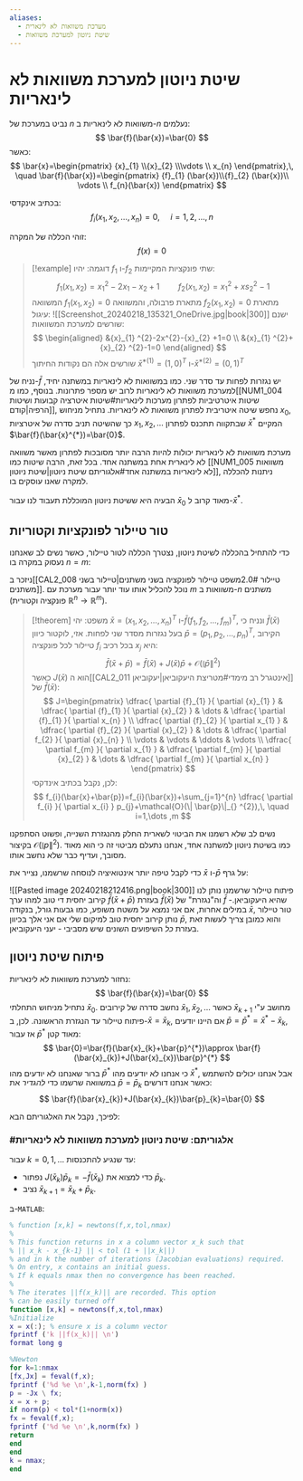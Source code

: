 ```yaml
---
aliases:
  - מערכת משוואות לא לינארית
  - שיטת ניוטון למערכת משוואות
---
```

# שיטת ניוטון למערכת משוואות לא לינאריות
נביט במערכת של $n$ משוואות לא לינאריות ב-$n$ נעלמים:
$$
\bar{f}(\bar{x})=\bar{0}
$$
כאשר:
$$
\bar{x}=\begin{pmatrix}
{x}_{1} \\{x}_{2} \\\vdots \\ x_{n}
\end{pmatrix},\, \quad \bar{f}(\bar{x})=\begin{pmatrix}
{f}_{1} (\bar{x})\\{f}_{2} (\bar{x})\\ \vdots \\ f_{n}(\bar{x})
\end{pmatrix}
$$

בכתיב אינקדסי:
$$
f_{i}({x}_{1} ,{x}_{2} ,\dots ,x_{n})=0,\, \quad i=1,2,\dots ,n
$$

זוהי הכללה של המקרה:
$$
f(x)=0
$$
>[!example] דוגמה: 
> יהיו ${f}_{1}$ ו-${f}_{2}$ שתי פונקציות המקיימות:
> $$
> {f}_{1} ({x}_{1} ,{x}_{2} )={x}_{1} ^{2}-2{x}_{1} -{x}_{2} +1 \quad \quad {f}_{2} ({x}_{1} ,{x}_{2} )={x}_{1} ^{2}+x{s}_{2} ^{2}-1
> $$
> המשוואה ${f}_{1}({x}_{1},{x}_{2})=0$ מתארת פרבולה, והמשוואה ${f}_{2}({x}_{1},{x}_{2})=0$ מתארת עיגול:
> ![[Screenshot_20240218_135321_OneDrive.jpg|book|300]]
> ישנם שורשים למערכת המשוואות:
> $$
> \begin{aligned}
> &{x}_{1} ^{2}-2x^{2}-{x}_{2} +1=0 \\
> &{x}_{1} ^{2}+{x}_{2} ^{2}-1=0
> \end{aligned}
> $$
> שורשים אלה הם נקודות החיתוך $\bar{x}^{*(1)}=(1,0)^{T}$ ו-$\bar{x}^{*(2)}=(0,1)^{T}$

נניח של-$\bar{f}$ יש נגזרות לפחות עד סדר שני. כמו במשוואות לא לינאריות במשתנה יחיד, למערכת משוואות לא לינאריות לרוב יש מספר פתרונות. בנוסף, כמו מ[[NUM1_004 שיטות איטרטיביות לפתרון מערכות לינאריות#שיטות איטרציה קבועות ושיטות הרפיה|קודם]], נחפש שיטה איטריבית לפתרון משוואות לא לינאריות.
נתחיל מניחוש ${x}_{0}$, כך שהשיטה תניב סדרה של איטרציות ${x}_{1},{x}_{2},\dots$ שבתקווה תתכנס לפתרון $\bar{x}^{*}$ המקיים $\bar{f}(\bar{x}^{*})=\bar{0}$.

מערכת משוואות לא לינאריות יכולות להיות הרבה יותר מסובכות לפתרון מאשר משוואה לא לינארית אחת במשתנה אחד. בכל זאת, הרבה שיטות כמו [[NUM1_005 משוואות לא לינאריות במשתנה אחד#אלגוריתם שיטת ניוטון|שיטת ניוטון]], ניתנות להכללה למקרה שאנו עוסקים בו.

הבעיה היא ששיטת ניוטון המוכללת תעבוד לנו עבור $\bar{x}_{0}$ מאוד קרוב ל-$\bar{x}^{*}$.

## טור טיילור לפונקציות וקטוריות

כדי להתחיל בהכללה לשיטת ניוטון, נצטרך הכללה לטור טיילור, כאשר נשים לב שאנחנו נעסוק במקרה בו $n=m$:

ניזכר ב[[CAL2_008 טיילור 2.0#משפט טיילור לפונקציה בשני משתנים|טיילור בשני משתנים]]. נוכל להכליל אותו עוד יותר עבור מערכת עם $m$ משוואות ב-$n$ משתנים (פונקציה וקטורית $\mathbb{R}^{n}\to \mathbb{R}^{m}$).
>[!theorem] משפט: 
 >יהי $\bar{x}=({x}_{1},{x}_{2},\dots,x_{n})^{T}$ ו-$\bar{f}({f}_{1},{f}_{2},\dots,f_{m})^{T}$, ונניח כי $\bar{f}(\bar{x})$ בעל נגזרות מסדר שני לפחות. אזי, לוקטור כיוון $\bar{p}=({p}_{1},{p}_{2},\dots,p_{n})^{T}$, הקירוב טיילור לכל פונקציה $f_{i}$ בכל רכיב $x_{j}$ היא:
>$$
> \bar{f}(\bar{x}+\bar{p})=\bar{f}(\bar{x})+J(\bar{x})\bar{p}+\mathcal{O}(\| \bar{p}\|_{} ^{2})
> $$
>כאשר $J(\bar{x})$ הוא ה[[CAL2_011 אינטגרל רב מימדי#מטריצת היעקוביאן|יעקוביאן]] של $\bar{f}(\bar{x})$:
>$$
> J=\begin{pmatrix}
> \dfrac{ \partial {f}_{1}  }{ \partial {x}_{1}  }  & \dfrac{ \partial {f}_{1}  }{ \partial {x}_{2}  }  & \dots  & \dfrac{ \partial {f}_{1}  }{ \partial x_{n} }  \\
> \dfrac{ \partial {f}_{2}  }{ \partial x_{1} }  & \dfrac{ \partial {f}_{2}  }{ \partial {x}_{2}  }  & \dots  & \dfrac{ \partial f_{2} }{ \partial {x}_{n}  } \\
> \vdots  & \vdots  & \ddots  & \vdots  \\
> \dfrac{ \partial f_{m} }{ \partial x_{1} }  & \dfrac{ \partial f_{m} }{ \partial {x}_{2}  }  & \dots  & \dfrac{ \partial f_{m} }{ \partial x_{n} }  
> \end{pmatrix}
> $$
> לכן, נקבל בכתיב אינדקסי:
> $$
> f_{i}(\bar{x}+\bar{p})=f_{i}(\bar{x})+\sum_{j=1}^{n} \dfrac{ \partial f_{i} }{ \partial x_{i} } p_{j}+\mathcal{O}(\| \bar{p}\|_{} ^{2}),\, \quad i=1,\dots ,m
> $$

נשים לב שלא רשמנו את הביטוי לשארית החלק מהנגזרת השנייה, ופשוט הסתפקנו בקיצור $\mathcal{O}(\| p\|_{}^{2})$. כמו בשיטת ניוטון למשתנה אחד, אנחנו נתעלם מביטוי זה כי הוא מאוד מסובך, ועדיף כבר שלא נחשב אותו.

כדי לקבל טיפה יותר אינטואיציה לנוסחה שרשמנו, נצייר את $\bar{x}$ ו-$\bar{p}$ על גרף:

![[Pasted image 20240218212416.png|book|300]]
פיתוח טיילור שרשמנו נותן לנו קירוב יחסית די טוב למהו ערך $\bar{f}(\bar{x}+\bar{p})$ בעזרת $\bar{f}(\bar{x})$ וה"נגזרת" של $\bar{f}$ -שהיא היעקוביאן. במילים אחרות, אם אני נמצא על משטח משופע, כמו גבעות גורל, בנקודה $\bar{x}$, טור טיילור נותן קירוב יחסית טוב למיקום שלי אם אני אלך בכיוון $\bar{p}$, והוא כמובן צריך לעשות זאת בעזרת *כל* השיפועים השונים שיש מסביבי - יעני היעקוביאן.


## פיתוח שיטת ניוטון
נחזור למערכת משוואות לא לינאריות:$$
\bar{f}(\bar{x})=\bar{0}
$$
נתחיל מניחוש התחלתי $\bar{x}_{0}$. נחשב סדרה של קירובים $\bar{x}_{1},\bar{x}_{2},\dots$ כאשר $\bar{x}_{k+1}$ מחושב ע"י פיתוח טיילור עד הנגזרת הראשונה. לכן, ב-$\bar{x}=\bar{x}_{k}$, אם היינו יודעים $\bar{p}=\bar{p}^{*}=\bar{x}^{*}-\bar{x}_{k}$, אז עבור $\bar{p}^{*}$ מאוד קטן:
$$
\bar{0}=\bar{f}(\bar{x}_{k}+\bar{p}^{*})\approx \bar{f}(\bar{x}_{k})+J(\bar{x}_{x})\bar{p}^{*}
$$
ברור שאנחנו לא יודעים מהו $\bar{p}^{*}$ כי אנחנו לא יודעים מהו $\bar{x}^{*}$, אבל אנחנו יכולים להשתמש במשוואה שרשמו כדי *להגדיר* את $\bar{p}=\bar{p}_{k}$ כאשר אנחנו דורשים:
$$
\bar{f}(\bar{x}_{k})+J(\bar{x}_{k})\bar{p}_{k}=\bar{0}
$$

לפיכך, נקבל את האלגוריתם הבא:
### #אלגוריתם: שיטת ניוטון למערכת משוואות לא לינאריות
עבור $k=0,1,\dots$ עד שנגיע להתכנסות:
- נפתור $J(\bar{x}_{k})\bar{p}_{k}=-\bar{f}(\bar{x}_{k})$ כדי למצוא את $\bar{p}_{k}$.
- נציב $\bar{x}_{k+1}=\bar{x}_{k}+\bar{p}_{k}$.

ב-`MATLAB`:
```matlab
% function [x,k] = newtons(f,x,tol,nmax)
%
% This function returns in x a column vector x_k such that
% || x_k - x_{k-1} || < tol (1 + ||x_k||)
% and in k the number of iterations (Jacobian evaluations) required.
% On entry, x contains an initial guess.
% If k equals nmax then no convergence has been reached.
%
% The iterates ||f(x_k)|| are recorded. This option
% can be easily turned off
function [x,k] = newtons(f,x,tol,nmax)
%Initialize
x = x(:); % ensure x is a column vector
fprintf ('k ||f(x_k)|| \n')
format long g

%Newton
for k=1:nmax
[fx,Jx] = feval(f,x);
fprintf ('%d %e \n',k-1,norm(fx) )
p = -Jx \ fx;
x = x + p;
if norm(p) < tol*(1+norm(x))
fx = feval(f,x);
fprintf ('%d %e \n',k,norm(fx) )
return
end
end
k = nmax;
end
```
